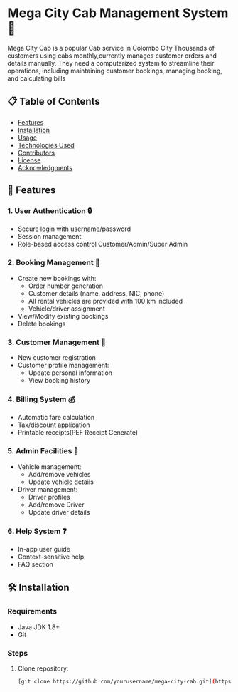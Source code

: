 # Mega City Cab Management System 🚖

Mega City Cab is a popular Cab service in Colombo City Thousands of customers using cabs monthly,currently manages customer orders and details manually. They need a computerized
system to streamline their operations, including maintaining customer bookings, managing booking, and calculating bills


## 📋 Table of Contents
- [Features](#-features)
- [Installation](#-installation)
- [Usage](#-usage)
- [Technologies Used](#-technologies-used)
- [Contributors](#-contributors)
- [License](#-license)
- [Acknowledgments](#-acknowledgments)

## 🌟 Features

### 1. User Authentication 🔒
- Secure login with username/password
- Session management
- Role-based access control Customer/Admin/Super Admin

### 2. Booking Management 📅
- Create new bookings with:
  - Order number generation
  - Customer details (name, address, NIC, phone)
  - All rental vehicles are provided with 100 km included
  - Vehicle/driver assignment
- View/Modify existing bookings
- Delete bookings

### 3. Customer Management 👥
- New customer registration
- Customer profile management:
  - Update personal information
  - View booking history

### 4. Billing System 💰
- Automatic fare calculation
- Tax/discount application
- Printable receipts(PEF Receipt Generate)


### 5. Admin Facilities  🚗
- Vehicle management:
  - Add/remove vehicles
  - Update vehicle details
- Driver management:
  - Driver profiles
  - Add/remove Driver
  - Update driver details

### 6. Help System ❓
- In-app user guide
- Context-sensitive help
- FAQ section

## 🛠️ Installation

### Requirements
- Java JDK 1.8+
- Git

### Steps
1. Clone repository:
   ```bash
   [git clone https://github.com/yourusername/mega-city-cab.git](https://github.com/janithchamodya/Mega_City_Cab_System.git)

